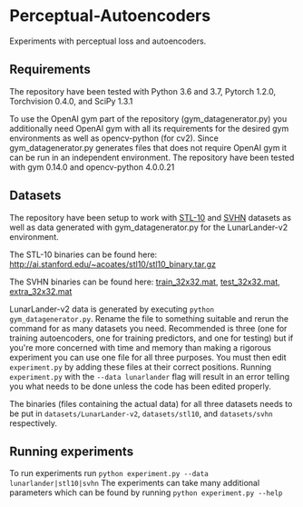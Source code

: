 # Perceptual-Autoencoders
Experiments with perceptual loss and autoencoders.

## Requirements
The repository have been tested with Python 3.6 and 3.7, Pytorch 1.2.0, Torchvision 0.4.0, and SciPy 1.3.1

To use the OpenAI gym part of the repository (gym_datagenerator.py) you additionally need OpenAI gym with all its requirements for the desired gym environments as well as opencv-python (for cv2).
Since gym_datagenerator.py generates files that does not require OpenAI gym it can be run in an independent environment.
The repository have been tested with gym 0.14.0 and opencv-python 4.0.0.21

## Datasets
The repository have been setup to work with [STL-10](http://ai.stanford.edu/~acoates/stl10/) and [SVHN](http://ufldl.stanford.edu/housenumbers/) datasets as well as data generated with gym_datagenerator.py for the LunarLander-v2 environment.

The STL-10 binaries can be found here: http://ai.stanford.edu/~acoates/stl10/stl10_binary.tar.gz

The SVHN binaries can be found here: [train_32x32.mat](http://ufldl.stanford.edu/housenumbers/train_32x32.mat), [test_32x32.mat](http://ufldl.stanford.edu/housenumbers/test_32x32.mat), [extra_32x32.mat](http://ufldl.stanford.edu/housenumbers/extra_32x32.mat)

LunarLander-v2 data is generated by executing `python gym_datagenerator.py`. Rename the file to something suitable and rerun the command for as many datasets you need. Recommended is three (one for training autoencoders, one for training predictors, and one for testing) but if you're more concerned with time and memory than making a rigorous experiment you can use one file for all three purposes. You must then edit `experiment.py` by adding these files at their correct positions. Running `experiment.py` with the `--data lunarlander` flag will result in an error telling you what needs to be done unless the code has been edited properly.

The binaries (files containing the actual data) for all three datasets needs to be put in `datasets/LunarLander-v2`, `datasets/stl10`, and `datasets/svhn` respectively.

## Running experiments
To run experiments run `python experiment.py --data lunarlander|stl10|svhn`
The experiments can take many additional parameters which can be found by running `python experiment.py --help`
